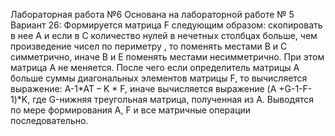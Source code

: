 Лабораторная работа №6
Основана на лабораторной работе № 5 Вариант 26:
Формируется матрица F следующим образом: скопировать в нее А и если в С количество нулей в нечетных столбцах больше, чем произведение чисел по периметру , то поменять местами В и С симметрично, иначе В и Е поменять местами несимметрично. При этом матрица А не меняется. После чего если определитель матрицы А больше суммы диагональных элементов матрицы F, то вычисляется выражение: A-1*AT – K * F, иначе вычисляется выражение (A +G-1-F-1)*K, где G-нижняя треугольная матрица, полученная из А. Выводятся по мере формирования А, F и все матричные операции последовательно.
